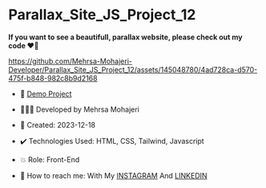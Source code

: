 # Parallax_Site_JS_Project_12

**If you want to see a beautifull, parallax website, please check out my code ♥️👀**

https://github.com/Mehrsa-Mohajeri-Developer/Parallax_Site_JS_Project_12/assets/145048780/4ad728ca-d570-475f-b848-982c8b9d2168

- 🔗 [Demo Project](https://mehrsamohajeri.github.io/Parallax_Site_JS_Project_12/)
  
- 👩🏻‍💻 Developed by Mehrsa Mohajeri

- 📆 Created: 2023-12-18

- ✔️ Technologies Used: HTML, CSS, Tailwind, Javascript

- 💥 Role: Front-End

- 📲 How to reach me: With My [INSTAGRAM](https://www.instagram.com/mehrsa_mohajeri_developer) And [LINKEDIN](https://www.linkedin.com/in/mehrsa-mohajeri-developer)
  

